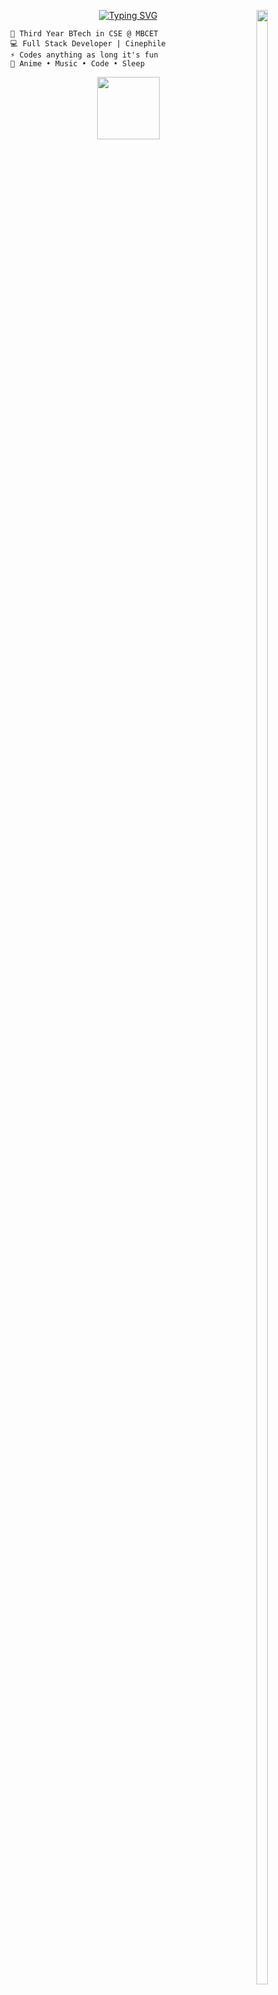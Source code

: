 <div>
 
<img
  src="https://github.com/fal3n-4ngel/fal3n-4ngel/assets/79042374/208f02cd-5f83-4104-a500-fce210b5016c"
  width="19%"
  height="90%"
  align="right"
/>
 
   <a href="https://github.com/fal3n-4ngel/resume">
   
<div align="center">
<img src="https://readme-typing-svg.demolab.com?font=Poppins&size=26&duration=1000&color=A5F7F7&center=true&multiline=true&repeat=false&random=false&width=600&height=100&lines=+Hey+Yo%2C+;I'm+Adi%2C+a+tech+wizard+with+a+mystical+touch+%E2%98%86" alt="Typing SVG" />
</div>

 </a> 
 <div width="50%">

  ```
    💼 Third Year BTech in CSE @ MBCET 
    💻 Full Stack Developer | Cinephile
    ⚡ Codes anything as long it's fun
    💫 Anime • Music • Code • Sleep 
```
 </div>
  


<a href="https://github.com/fal3n-4ngel/resume">
<p align="center">
  <img
    width="100"
    src="https://github.com/fal3n-4ngel/fal3n-4ngel/assets/79042374/c5927e7a-d8fa-4eea-8b83-3f69724a0944"
  />
</p>
 </a> 
</div>

